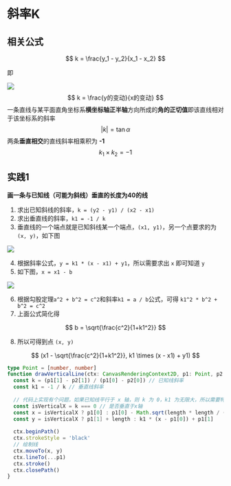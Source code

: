 # 斜率K

## 相关公式

$$
k = \frac{y_1 - y_2}{x_1 - x_2}
$$

即

![](https://www.shuxuele.com/algebra/images/slope.svg)
$$
k = \frac{y的变动}{x的变动}
$$
一条直线与某平面直角坐标系**横坐标轴正半轴**方向所成的**角的正切值**即该直线相对于该坐标系的斜率
$$
|k| = \tan \alpha
$$
两条**垂直相交**的直线斜率相乘积为 **-1**
$$
k_1 \times k_2 = -1
$$

## 实践1

**画一条与已知线（可能为斜线）垂直的长度为40的线**

1. 求出已知斜线的斜率，`k = (y2 - y1) / (x2 - x1)`
2. 求出垂直线的斜率，`k1 = -1 / k`
3. 垂直线的一个端点就是已知斜线某一个端点，`(x1, y1)`，另一个点要求的为`(x, y)`，如下图

![](https://cdn.jsdelivr.net/gh/kingmusi/blogImages/img/202306171911828.png)


4. 根据斜率公式，`y = k1 * (x - x1) + y1`，所以需要求出 `x` 即可知道 `y`
5. 如下图，`x = x1 - b`

![](https://cdn.jsdelivr.net/gh/kingmusi/blogImages/img/202306171913160.png)


6. 根据勾股定理`a^2 + b^2 = c^2`和斜率`k1 = a / b`公式，可得 `k1^2 * b^2 + b^2 = c^2`
7. 上面公式简化得

$$
b = \sqrt{\frac{c^2}{1+k1^2}}
$$

8. 所以可得到点 `(x, y)`

$$
(x1 - \sqrt{\frac{c^2}{1+k1^2}}, k1 \times (x - x1) + y1)
$$

```typescript
type Point = [number, number]
function drawVerticalLine(ctx: CanvasRenderingContext2D, p1: Point, p2: Point, length = 40) {
  const k = (p1[1] - p2[1]) / (p1[0] - p2[0]) // 已知线斜率
  const k1 = -1 / k // 垂直线斜率
  
  // 代码上实现有个问题，如果已知线平行于 x 轴，则 k 为 0，k1 为无限大，所以需要特殊处理
  const isVerticalX = k === 0 // 是否垂直于x轴
  const x = isVerticalX ? p1[0] : p1[0] - Math.sqrt(length * length / (1 + Math.pow(k1, 2)))
  const y = isVerticalX ? p1[1] + length : k1 * (x - p1[0]) + p1[1]
  
  ctx.beginPath()
  ctx.strokeStyle = 'black'
  // 绘制线
  ctx.moveTo(x, y)
  ctx.lineTo(...p1)
  ctx.stroke()
  ctx.closePath()
}
```

